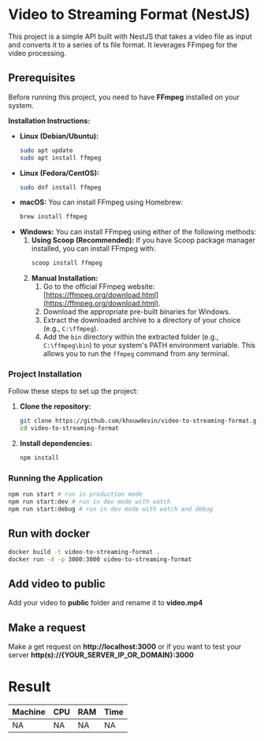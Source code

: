 # Video to Streaming Format (NestJS)

This project is a simple API built with NestJS that takes a video file as input and converts it to a series of ts file format. It leverages FFmpeg for the video processing.

## Prerequisites

Before running this project, you need to have **FFmpeg** installed on your system.

**Installation Instructions:**

- **Linux (Debian/Ubuntu):**
  ```bash
  sudo apt update
  sudo apt install ffmpeg
  ```
- **Linux (Fedora/CentOS):**
  ```bash
  sudo dnf install ffmpeg
  ```
- **macOS:**
  You can install FFmpeg using Homebrew:
  ```bash
  brew install ffmpeg
  ```
- **Windows:**
  You can install FFmpeg using either of the following methods:
  1.  **Using Scoop (Recommended):** If you have Scoop package manager installed, you can install FFmpeg with:
      ```bash
      scoop install ffmpeg
      ```
  2.  **Manual Installation:**
      1.  Go to the official FFmpeg website: [https://ffmpeg.org/download.html](https://ffmpeg.org/download.html).
      2.  Download the appropriate pre-built binaries for Windows.
      3.  Extract the downloaded archive to a directory of your choice (e.g., `C:\ffmpeg`).
      4.  Add the `bin` directory within the extracted folder (e.g., `C:\ffmpeg\bin`) to your system's PATH environment variable. This allows you to run the `ffmpeg` command from any terminal.

### Project Installation

Follow these steps to set up the project:

1.  **Clone the repository:**

    ```bash
    git clone https://github.com/khouwdevin/video-to-streaming-format.git
    cd video-to-streaming-format
    ```

2.  **Install dependencies:**
    ```bash
    npm install
    ```

### Running the Application

```bash
npm run start # run in production mode
npm run start:dev # run in dev mode with watch
npm run start:debug # run in dev mode with watch and debug
```

## Run with docker

```bash
docker build -t video-to-streaming-format .
docker run -d -p 3000:3000 video-to-streaming-format
```

## Add video to public

Add your video to **public** folder and rename it to **video.mp4**

## Make a request

Make a get request on **http://localhost:3000** or if you want to test your server **http(s)://{YOUR_SERVER_IP_OR_DOMAIN}:3000**

# Result

| Machine | CPU | RAM | Time |
| ------- | --- | --- | ---- |
| NA      | NA  | NA  | NA   |
